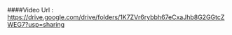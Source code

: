 ####Video Url : https://drive.google.com/drive/folders/1K7ZVr6rybbh67eCxaJhb8G2GGtcZWEG7?usp=sharing
